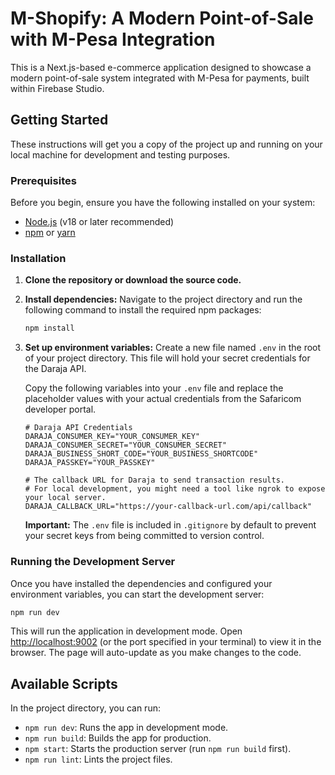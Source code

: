 # M-Shopify: A Modern Point-of-Sale with M-Pesa Integration

This is a Next.js-based e-commerce application designed to showcase a modern point-of-sale system integrated with M-Pesa for payments, built within Firebase Studio.

## Getting Started

These instructions will get you a copy of the project up and running on your local machine for development and testing purposes.

### Prerequisites

Before you begin, ensure you have the following installed on your system:
- [Node.js](httpss://nodejs.org/en/) (v18 or later recommended)
- [npm](httpss://www.npmjs.com/get-npm) or [yarn](httpss://yarnpkg.com/getting-started/install)

### Installation

1.  **Clone the repository or download the source code.**

2.  **Install dependencies:**
    Navigate to the project directory and run the following command to install the required npm packages:
    ```bash
    npm install
    ```

3.  **Set up environment variables:**
    Create a new file named `.env` in the root of your project directory. This file will hold your secret credentials for the Daraja API.

    Copy the following variables into your `.env` file and replace the placeholder values with your actual credentials from the Safaricom developer portal.

    ```env
    # Daraja API Credentials
    DARAJA_CONSUMER_KEY="YOUR_CONSUMER_KEY"
    DARAJA_CONSUMER_SECRET="YOUR_CONSUMER_SECRET"
    DARAJA_BUSINESS_SHORT_CODE="YOUR_BUSINESS_SHORTCODE"
    DARAJA_PASSKEY="YOUR_PASSKEY"
    
    # The callback URL for Daraja to send transaction results.
    # For local development, you might need a tool like ngrok to expose your local server.
    DARAJA_CALLBACK_URL="https://your-callback-url.com/api/callback"
    ```

    **Important:** The `.env` file is included in `.gitignore` by default to prevent your secret keys from being committed to version control.

### Running the Development Server

Once you have installed the dependencies and configured your environment variables, you can start the development server:

```bash
npm run dev
```

This will run the application in development mode. Open [http://localhost:9002](http://localhost:9002) (or the port specified in your terminal) to view it in the browser. The page will auto-update as you make changes to the code.

## Available Scripts

In the project directory, you can run:

-   `npm run dev`: Runs the app in development mode.
-   `npm run build`: Builds the app for production.
-   `npm start`: Starts the production server (run `npm run build` first).
-   `npm run lint`: Lints the project files.
